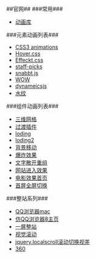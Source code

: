 ##官网##
###常用###
* [动画库](https://www.awesomes.cn/repos/Dom/animation)


###元素动画列表###
* [CSS3 animations](http://anicollection.github.io/?utm_source=next.36kr.com#/)
* [Hover.css](http://ianlunn.github.io/Hover/)
* [Effeckt.css](http://h5bp.github.io/Effeckt.css/)
* [staff-picks](https://www.animatron.com/explore/staff-picks)
* [snabbt.js](http://daniel-lundin.github.io/snabbt.js/)
* [WOW](http://mynameismatthieu.com/WOW/)
* [dynameicsjs](http://dynamicsjs.com/)
* [水纹](http://www.jq22.com/yanshi8100)

###组件动画列表###
* [三维网格](http://www.jq22.com/yanshi7612)
* [过渡插件](http://www.jq22.com/yanshi550)
* [loding](http://www.jq22.com/yanshi6675)
* [loding2](http://www.jq22.com/yanshi880)
* [背景移动](http://www.jq22.com/yanshi6473)
* [爆炸效果](http://www.jq22.com/yanshi6272)
* [文字散开重组](http://www.jq22.com/yanshi6063)
* [网站进入效果](http://www.jq22.com/yanshi4018)
* [电影效果首页](http://www.jq22.com/yanshi4013)
* [首屏全屏切换](http://www.jq22.com/yanshi3521)

###整站系列###
* [QQ浏览器mac](http://www.jq22.com/yanshi2590)
* [仿QQ浏览器8主页](http://www.jq22.com/yanshi2549)
* [一屏整站](http://www.jq22.com/yanshi3138)
* [视觉滚动](http://www.jq22.com/yanshi1799)
* [jquery.localscroll滚动切换视差](http://www.jq22.com/yanshi1665)
* [360](http://www.jq22.com/yanshi1454)